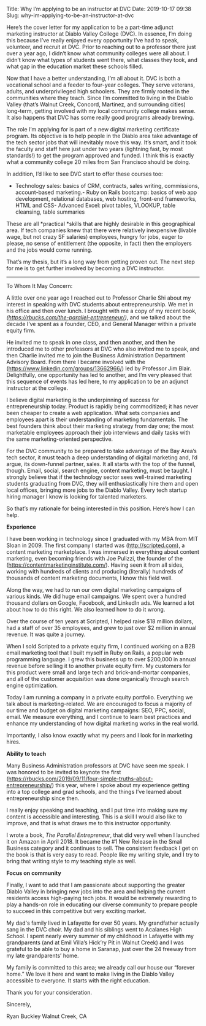 Title: Why I’m applying to be an instructor at DVC
Date: 2019-10-17 09:38
Slug: why-im-applying-to-be-an-instructor-at-dvc

Here’s the cover letter for my application to be a part-time adjunct marketing instructor at Diablo Valley College (DVC). In essence, I’m doing this because I’ve really enjoyed every opportunity I’ve had to speak, volunteer, and recruit at DVC. Prior to reaching out to a professor there just over a year ago, I didn’t know what community colleges were all about. I didn’t know what types of students went there, what classes they took, and what gap in the education market these schools filled. 

Now that I have a better understanding, I’m all about it. DVC is both a vocational school and a feeder to four-year colleges. They serve veterans, adults, and underprivileged high schoolers. They are firmly rooted in the communities where they teach. Since I’m committed to living in the Diablo Valley (that’s Walnut Creek, Concord, Martinez, and surrounding cities) long-term, getting involved with my local community college makes sense. It also happens that DVC has some really good programs already brewing. 

The role I’m applying for is part of a new digital marketing certificate program. Its objective is to help people in the Diablo area take advantage of the tech sector jobs that will inevitably move this way. It’s smart, and it took the faculty and staff here just under two years (lightning fast, by most standards!) to get the program approved and funded. I think this is exactly what a community college 20 miles from San Francisco should be doing.

In addition, I’d like to see DVC start to offer these courses too:

- Technology sales: basics of CRM, contracts, sales writing, commissions, account-based marketing.- Ruby on Rails bootcamp: basics of web app development, relational databases, web hosting, front-end frameworks, HTML and CSS- Advanced Excel: pivot tables, VLOOKUP, table cleansing, table summaries

These are all *practical *skills that are highly desirable in this geographical area. If tech companies knew that there were relatively inexpensive (livable wage, but not crazy SF salaries) employees, hungry for jobs, eager to please, no sense of entitlement (the opposite, in fact) then the employers and the jobs would come running. 

That’s my thesis, but it’s a long way from getting proven out. The next step for me is to get further involved by becoming a DVC instructor. 

---

To Whom It May Concern:

A little over one year ago I reached out to Professor Charlie Shi about my interest in speaking with DVC students about entrepreneurship. We met in his office and then over lunch. I brought with me a copy of my recent book, *(https://rbucks.com/the-parallel-entrepreneur/)*, and we talked about the decade I’ve spent as a founder, CEO, and General Manager within a private equity firm.

He invited me to speak in one class, and then another, and then he introduced me to other professors at DVC who also invited me to speak, and then Charlie invited me to join the Business Administration Department Advisory Board. From there I became involved with the (https://www.linkedin.com/groups/13662966/) led by Professor Jim Blair. Delightfully, one opportunity has led to another, and I’m very pleased that this sequence of events has led here, to my application to be an adjunct instructor at the college. 

I believe digital marketing is the underpinning of success for entrepreneurship today. Product is rapidly being commoditized; it has never been cheaper to create a web application. What sets companies and employees apart is their understanding of marketing fundamentals. The best founders think about their marketing strategy from day one; the most marketable employees approach their job interviews and daily tasks with the same marketing-oriented perspective. 

For the DVC community to be prepared to take advantage of the Bay Area’s tech sector, it must teach a deep understanding of digital marketing and, I’d argue, its down-funnel partner, sales. It all starts with the top of the funnel, though. Email, social, search engine, content marketing, must be taught. I strongly believe that if the technology sector sees well-trained marketing students graduating from DVC, they will enthusiastically hire them and open local offices, bringing more jobs to the Diablo Valley. Every tech startup hiring manager I know is looking for talented marketers. 

So that’s my rationale for being interested in this position. Here’s how I can help. 

**Experience**

I have been working in technology since I graduated with my MBA from MIT Sloan in 2009. The first company I started was (http://scripted.com), a content marketing marketplace. I was immersed in everything about content marketing, even becoming friends with Joe Pulizzi, the founder of the (https://contentmarketinginstitute.com/). Having seen it from all sides, working with hundreds of clients and producing (literally) hundreds of thousands of content marketing documents, I know this field well. 

Along the way, we had to run our own digital marketing campaigns of various kinds. We did huge email campaigns. We spent over a hundred thousand dollars on Google, Facebook, and LinkedIn ads. We learned a lot about how to do this right. We also learned how to do it wrong.

Over the course of ten years at Scripted, I helped raise $18 million dollars, had a staff of over 35 employees, and grew to just over $2 million in annual revenue. It was quite a journey. 

When I sold Scripted to a private equity firm, I continued working on a B2B email marketing tool that I built myself in Ruby on Rails, a popular web programming language. I grew this business up to over $200,000 in annual revenue before selling it to another private equity firm. My customers for this product were small and large tech and brick-and-mortar companies, and all of the customer acquisition was done organically through search engine optimization.

Today I am running a company in a private equity portfolio. Everything we talk about is marketing-related. We are encouraged to focus a majority of our time and budget on digital marketing campaigns: SEO, PPC, social, email. We measure everything, and I continue to learn best practices and enhance my understanding of how digital marketing works in the real world.

Importantly, I also know exactly what my peers and I look for in marketing hires.  

**Ability to teach**

Many Business Administration professors at DVC have seen me speak. I was honored to be invited to keynote the first (https://rbucks.com/2019/09/11/four-simple-truths-about-entrepreneurship/) this year, where I spoke about my experience getting into a top college and grad schools, and the things I’ve learned about entrepreneurship since then. 

I really enjoy speaking and teaching, and I put time into making sure my content is accessible and interesting. This is a skill I would also like to improve, and that is what draws me to this instructor opportunity. 

I wrote a book, *The Parallel Entrepreneur*, that did very well when I launched it on Amazon in April 2018. It became the #1 New Release in the Small Business category and it continues to sell. The consistent feedback I get on the book is that is very easy to read. People like my writing style, and I try to bring that writing style to my teaching style as well. 

**Focus on community**

Finally, I want to add that I am passionate about supporting the greater Diablo Valley in bringing new jobs into the area and helping the current residents access high-paying tech jobs. It would be extremely rewarding to play a hands-on role in educating our diverse community to prepare people to succeed in this competitive but very exciting market. 

My dad's family lived in Lafayette for over 50 years. My grandfather actually sang in the DVC choir. My dad and his siblings went to Acalanes High School. I spent nearly every summer of my childhood in Lafayette with my grandparents (and at Emil Villa’s Hick’ry Pit in Walnut Creek) and I was grateful to be able to buy a home in Saranap, just over the 24 freeway from my late grandparents’ home. 

My family is committed to this area; we already call our house our “forever home.” We love it here and want to make living in the Diablo Valley accessible to everyone. It starts with the right education. 

Thank you for your consideration.

Sincerely,

Ryan Buckley
Walnut Creek, CA